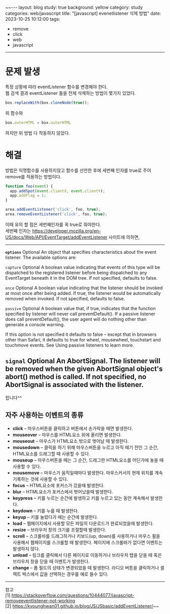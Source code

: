 ~~---
layout: blog
study: true
background: yellow
category: study
categories: web/javascript
title: "[javascript] evenetlistener 삭제 방법"
date: 2023-10-25 10:12:00
tags:

- remove
- click
- web
- javascript

---

# 문제 발생

특정 상황에 따라 eventListener 함수를 변경해야 한다.  
웹 검색 결과 eventListener 들을 전체 삭제하는 방법이 몇가지 있었다.

```js
box.replaceWith(box.cloneNode(true));
```

위 함수와

```js
box.outerHTML = box.outerHTML
```

하지만 위 방법 다 작동하지 않았다.

# 해결

방법은 익명함수를 사용하지않고 함수를 선언한 후에 세번째 인자를 true로 주어 remove를 적용하는 방법이다.

```js
function foo(event) {
  app.addSpot(event.clientX, event.clientY);
  app.addFlag = 1; 
}

area.addEventListener('click', foo, true);
area.removeEventListener('click', foo, true);
```

이때 유의 할 점은 세번째인자를 꼭 true로 줘야한다.  
세번째 인자는  https://developer.mozilla.org/en-US/docs/Web/API/EventTarget/addEventListener 사이트에 의하면,

---
**`options`** Optional
An object that specifies characteristics about the event listener. The available options are:

`capture` Optional
A boolean value indicating that events of this type will be dispatched to the registered listener before being
dispatched to any EventTarget beneath it in the DOM tree. If not specified, defaults to false.

`once` Optional
A boolean value indicating that the listener should be invoked at most once after being added. If true, the listener
would be automatically removed when invoked. If not specified, defaults to false.

`passive` Optional
A boolean value that, if true, indicates that the function specified by listener will never call preventDefault(). If a
passive listener does call preventDefault(), the user agent will do nothing other than generate a console warning.

If this option is not specified it defaults to false – except that in browsers other than Safari, it defaults to true
for wheel, mousewheel, touchstart and touchmove events. See Using passive listeners to learn more.

`signal` Optional
An AbortSignal. The listener will be removed when the given AbortSignal object's abort() method is called. If not
specified, no AbortSignal is associated with the listener.
---

랍니다^^

## 자주 사용하는 이벤트의 종류

- **click** – 마우스버튼을 클릭하고 버튼에서 손가락을 떼면 발생한다.
- **mouseover** – 마우스를 HTML요소 위에 올리면 발생한다.
- **mouseout** – 마우스가 HTML요소 밖으로 벗어날 때 발생한다.
- **mousedown** – 클릭을 하기 위해 마우스버튼을 누르고 아직 떼기 전인 그 순간, HTML요소를 드래그할 때 사용할 수 있다.
- **mouseup** – 마우스버튼을 떼는 그 순간, 드래그한 HTML요소를 어딘가에 놓을 때 사용할 수 있다.
- **mousemove** – 마우스가 움직일때마다 발생한다. 마우스커서의 현재 위치를 계속 기록하는 것에 사용할 수 있다.
- **focus** – HTML요소에 포커스가 갔을때 발생한다.
- **blur** – HTML요소가 포커스에서 벗어났을때 발생한다.
- **keypress** – 키를 누르는 순간에 발생하고 키를 누르고 있는 동안 계속해서 발생한다.
- **keydown** – 키를 누를 때 발생한다.
- **keyup** – 키를 눌렀다가 떼는 순간에 발생한다.
- **load** – 웹페이지에서 사용할 모든 파일의 다운로드가 완료되었을때 발생한다.
- **resize** – 브라우저 창의 크기를 조절할때 발생한다.
- **scroll** – 스크롤바를 드래그하거나 키보드(up, down)를 사용하거나 마우스 휠을 사용해서 웹페이지를 스크롤할 때 발생한다. 페이지에 스크롤바가 없다면 이벤트는 발생하지 않다.
- **unload** – 링크를 클릭해서 다른 페이지로 이동하거나 브라우저 탭을 닫을 때 혹은 브라우저 창을 닫을 때 이벤트가 발생한다.
- **change** – 폼 필드의 상태가 변경되었을 때 발생한다. 라디오 버튼을 클릭하거나 셀렉트 박스에서 값을 선택하는 경우를 예로 들수 있다.

---
참고  
[1] https://stackoverflow.com/questions/10444077/javascript-removeeventlistener-not-working  
[2] https://kyounghwan01.github.io/blog/JS/JSbasic/addEventListener/~~